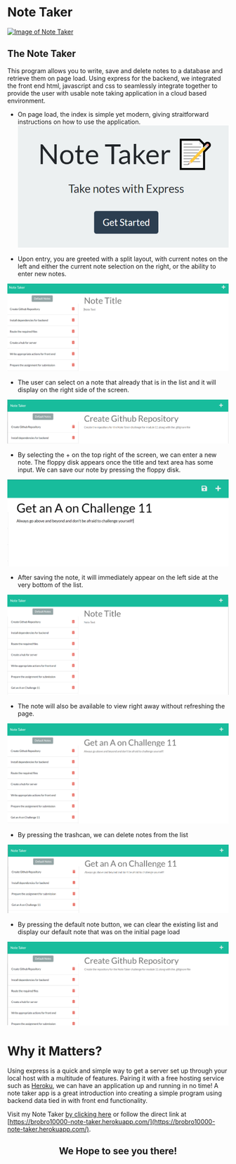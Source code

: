 # Note Taker

[![Image of Note Taker
](assets/images/note-takerSS.PNG
"Weather Dashboard Homepage")
](https://brobro10000-note-taker.herokuapp.com/)

## **The Note Taker**
This program allows you to write, save and delete notes to a database and retrieve them on page load. Using express for the backend, we integrated the front end html, javascript and css to seamlessly integrate together to provide the user with usable note taking application in a cloud based environment.


- On page load, the index is simple yet modern, giving straitforward instructions on how to use the application.
![ButtonEntry](assets/images/note-taker2SS.PNG)


- Upon entry, you are greeted with a split layout, with current notes on the left and either the current note selection on the right, or the ability to enter new notes. 

![NoteEntry](assets/images/note-taker3SS.PNG)


- The user can select on a note that already that is in the list and it will display on the right side of the screen. 

![currentNote](assets/images/currentNoteSS.PNG)


- By selecting the + on the top right of the screen, we can enter a new note. The floppy disk appears once the title and text area has some input. We can save our note by pressing the floppy disk.

![savingNote1](assets/images/saveNewNote1SS.PNG)


- After saving the note, it will immediately appear on the left side at the very bottom of the list.

![savingNote2](assets/images/saveNewNote2SS.PNG)


- The note will also be available to view right away without refreshing the page.

![savingNote3](assets/images/saveNewNote3SS.PNG)


- By pressing the trashcan, we can delete notes from the list

![deleteNote](assets/images/deleteNoteSS.PNG)


- By pressing the default note button, we can clear the existing list and display our default note that was on the initial page load

![defaultNote](assets/images/defaultNoteSS.PNG)


# Why it Matters?
Using express is a quick and simple way to get a server set up through your local host with a multitude of features. Pairing it with a free hosting service such as [Heroku](https://www.heroku.com/about), we can have an application up and running in no time! A note taker app is a great introduction into creating a simple program using backend data tied in with front end functionality. 

Visit my Note Taker [by clicking here](https://brobro10000-note-taker.herokuapp.com/) or follow the direct link at [https://brobro10000-note-taker.herokuapp.com/](https://brobro10000-note-taker.herokuapp.com/). 

## <center>We Hope to see you there!</center> ##
